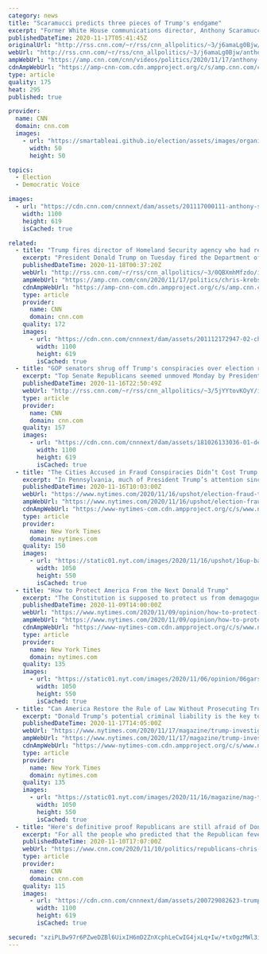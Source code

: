 ```yaml
---
category: news
title: "Scaramucci predicts three pieces of Trump's endgame"
excerpt: "Former White House communications director, Anthony Scaramucci, predicts what President Trump's endgame might be as he continues to deny the results of the 2020 presidential election.\n    \n"
publishedDateTime: 2020-11-17T05:41:45Z
originalUrl: "http://rss.cnn.com/~r/rss/cnn_allpolitics/~3/j6amaLg0Bjw/anthony-scaramucci-lists-three-pieces-trumps-endgame-ctn-vpx.cnn"
webUrl: "http://rss.cnn.com/~r/rss/cnn_allpolitics/~3/j6amaLg0Bjw/anthony-scaramucci-lists-three-pieces-trumps-endgame-ctn-vpx.cnn"
ampWebUrl: "https://amp.cnn.com/cnn/videos/politics/2020/11/17/anthony-scaramucci-lists-three-pieces-trumps-endgame-ctn-vpx.cnn"
cdnAmpWebUrl: "https://amp-cnn-com.cdn.ampproject.org/c/s/amp.cnn.com/cnn/videos/politics/2020/11/17/anthony-scaramucci-lists-three-pieces-trumps-endgame-ctn-vpx.cnn"
type: article
quality: 175
heat: 295
published: true

provider:
  name: CNN
  domain: cnn.com
  images:
    - url: "https://smartableai.github.io/election/assets/images/organizations/cnn.com-50x50.jpg"
      width: 50
      height: 50

topics:
  - Election
  - Democratic Voice

images:
  - url: "https://cdn.cnn.com/cnnnext/dam/assets/201117000111-anthony-scaramucci-ctn-intv-11162020-super-tease.jpg"
    width: 1100
    height: 619
    isCached: true

related:
  - title: "Trump fires director of Homeland Security agency who had rejected President's election conspiracy theories"
    excerpt: "President Donald Trump on Tuesday fired the Department of Homeland Security official who had rejected Trump's claims of widespread voter fraud.\n    \n"
    publishedDateTime: 2020-11-18T00:37:20Z
    webUrl: "http://rss.cnn.com/~r/rss/cnn_allpolitics/~3/0QBXmhMfzdo/index.html"
    ampWebUrl: "https://amp.cnn.com/cnn/2020/11/17/politics/chris-krebs-fired-by-trump/index.html"
    cdnAmpWebUrl: "https://amp-cnn-com.cdn.ampproject.org/c/s/amp.cnn.com/cnn/2020/11/17/politics/chris-krebs-fired-by-trump/index.html"
    type: article
    provider:
      name: CNN
      domain: cnn.com
    quality: 172
    images:
      - url: "https://cdn.cnn.com/cnnnext/dam/assets/201112172947-02-chris-krebs-file-super-tease.jpg"
        width: 1100
        height: 619
        isCached: true
  - title: "GOP senators shrug off Trump's conspiracies over election results: 'He can say whatever he wants'"
    excerpt: "Top Senate Republicans seemed unmoved Monday by President Donald Trump's baseless charges that the election was \"rigged\" and his false assertions that he actually won the election, even though the results show he lost the race despite his efforts to sow distrust over a cornerstone of US democracy.\n "
    publishedDateTime: 2020-11-16T22:50:49Z
    webUrl: "http://rss.cnn.com/~r/rss/cnn_allpolitics/~3/5jYYtovKOyY/index.html"
    type: article
    provider:
      name: CNN
      domain: cnn.com
    quality: 157
    images:
      - url: "https://cdn.cnn.com/cnnnext/dam/assets/181026133036-01-deb-fischer-file-1026-super-tease.jpg"
        width: 1100
        height: 619
        isCached: true
  - title: "The Cities Accused in Fraud Conspiracies Didn’t Cost Trump the Election"
    excerpt: "In Pennsylvania, much of President Trump’s attention since the election has focused on Philadelphia, where he has baselessly insisted there is a “mountain of corruption.” In"
    publishedDateTime: 2020-11-16T10:03:00Z
    webUrl: "https://www.nytimes.com/2020/11/16/upshot/election-fraud-trump-cities.html"
    ampWebUrl: "https://www.nytimes.com/2020/11/16/upshot/election-fraud-trump-cities.amp.html"
    cdnAmpWebUrl: "https://www-nytimes-com.cdn.ampproject.org/c/s/www.nytimes.com/2020/11/16/upshot/election-fraud-trump-cities.amp.html"
    type: article
    provider:
      name: New York Times
      domain: nytimes.com
    quality: 150
    images:
      - url: "https://static01.nyt.com/images/2020/11/16/upshot/16up-battleground/16up-battleground-facebookJumbo.jpg"
        width: 1050
        height: 550
        isCached: true
  - title: "How to Protect America From the Next Donald Trump"
    excerpt: "The Constitution is supposed to protect us from demagogues. Can we make it work again? Voting Donald Trump out of office was crucial, but it will not be enough to save the American experiment. Many critics have used the words “authoritarian” or “fascist” to describe the president’s mode of politics,"
    publishedDateTime: 2020-11-09T14:00:00Z
    webUrl: "https://www.nytimes.com/2020/11/09/opinion/how-to-protect-america-from-the-next-donald-trump.html"
    ampWebUrl: "https://www.nytimes.com/2020/11/09/opinion/how-to-protect-america-from-the-next-donald-trump.amp.html"
    cdnAmpWebUrl: "https://www-nytimes-com.cdn.ampproject.org/c/s/www.nytimes.com/2020/11/09/opinion/how-to-protect-america-from-the-next-donald-trump.amp.html"
    type: article
    provider:
      name: New York Times
      domain: nytimes.com
    quality: 135
    images:
      - url: "https://static01.nyt.com/images/2020/11/06/opinion/06garsten/06garsten-facebookJumbo.jpg"
        width: 1050
        height: 550
        isCached: true
  - title: "Can America Restore the Rule of Law Without Prosecuting Trump?"
    excerpt: "Donald Trump’s potential criminal liability is the key to understanding his presidency. When he leaves office, it will present the country with a historic dilemma."
    publishedDateTime: 2020-11-17T14:05:00Z
    webUrl: "https://www.nytimes.com/2020/11/17/magazine/trump-investigations-criminal-prosecutions.html"
    ampWebUrl: "https://www.nytimes.com/2020/11/17/magazine/trump-investigations-criminal-prosecutions.amp.html"
    cdnAmpWebUrl: "https://www-nytimes-com.cdn.ampproject.org/c/s/www.nytimes.com/2020/11/17/magazine/trump-investigations-criminal-prosecutions.amp.html"
    type: article
    provider:
      name: New York Times
      domain: nytimes.com
    quality: 135
    images:
      - url: "https://static01.nyt.com/images/2020/11/16/magazine/mag-trumplitigation-homepage/mag-trumplitigation-homepage-facebookJumbo.jpg"
        width: 1050
        height: 550
        isCached: true
  - title: "Here's definitive proof Republicans are still afraid of Donald Trump"
    excerpt: "For all the people who predicted that the Republican fever would break the instant it was clear that Donald Trump had lost the presidency to Joe Biden, let me present you with this exchange between CNN's Alisyn Camerota and Delaware Sen."
    publishedDateTime: 2020-11-10T17:07:00Z
    webUrl: "https://www.cnn.com/2020/11/10/politics/republicans-chris-coons-2020-trump-election/index.html"
    type: article
    provider:
      name: CNN
      domain: cnn.com
    quality: 115
    images:
      - url: "https://cdn.cnn.com/cnnnext/dam/assets/200729082623-trump-at-podium-super-tease.jpg"
        width: 1100
        height: 619
        isCached: true

secured: "xziPLBw97r6PZweDZBl6UixIH6mD2ZnXcphLeCwIG4jxLq+Iw/+txOgzMWl3iXVTy/WfQ5cLqZMT/tzE9QpYHbkdsO1bz+JgJOaXthtvxMGbpKXmGWYbpEjcJLoACTQdip83RRbxRrMnYEhOEllGD9mRekfhs/hCAcItsRfrD+t8lxUGkSrdyjaxGpEuUseLytVcFIDuaegpN9+DFCXELVHCZrU7woYQiNhKyMGGslEbAxG+1YhRdCboBE4fIoC62g7lQ6aZs41DeIi7NQnPzHqd9eIVAvGhgfU3tHwCFr/1gkOl42xULa0E+P+jDu7tRuG/0iKctyjGtXFa1wf4bXJsXNShkvVrBVKNb+QPuMU=;x1fDLAY51s9StzfZe+bNYw=="
---
```


